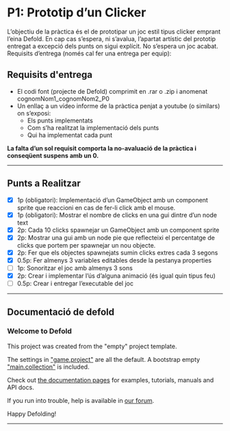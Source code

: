 # P1: Prototip d’un Clicker

L’objectiu de la pràctica és el de prototipar un joc estil tipus clicker emprant l’eina Defold.
En cap cas s’espera, ni s’avalua, l’apartat artístic del prototip entregat a excepció dels punts
on sigui explícit. No s’espera un joc acabat.
Requisits d’entrega (només cal fer una entrega per equip):

## Requisits d'entrega

- El codi font (projecte de Defold) comprimit en .rar o .zip i anomenat cognomNom1_cognomNom2_P0
- Un enllaç a un vídeo informe de la pràctica penjat a youtube (o similars) on s’exposi:
  - Els punts implementats
  - Com s’ha realitzat la implementació dels punts
  - Qui ha implementat cada punt

**La falta d’un sol requisit comporta la no-avaluació de la pràctica i conseqüent suspens amb
  un 0.**

---

## Punts a Realitzar

- [x] 1p (obligatori): Implementació d’un GameObject amb un component sprite que reaccioni en cas de fer-li click amb el mouse.
- [x] 1p (obligatori): Mostrar el nombre de clicks en una gui dintre d’un node text
- [x] 2p: Cada 10 clicks spawnejar un GameObject amb un component sprite
- [x] 2p: Mostrar una gui amb un node pie que reflecteixi el percentatge de clicks que portem per spawnejar un nou objecte.
- [x] 2p: Fer que els objectes spawnejats sumin clicks extres cada 3 segons
- [x] 0.5p: Fer almenys 3 variables editables desde la pestanya properties
- [ ] 1p: Sonoritzar el joc amb almenys 3 sons
- [x] 2p: Crear i implementar l’ús d’alguna animació (és igual quin tipus feu)
- [ ] 0.5p: Crear i entregar l’executable del joc

---

## Documentació de defold

### Welcome to Defold

This project was created from the "empty" project template.

The settings in ["game.project"](defold://open?path=/game.project) are all the default. A bootstrap empty ["main.collection"](defold://open?path=/main/main.collection) is included.

Check out [the documentation pages](https://defold.com/learn) for examples, tutorials, manuals and API docs.

If you run into trouble, help is available in [our forum](https://forum.defold.com).

Happy Defolding!

---
